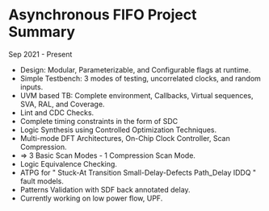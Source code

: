 # Asynchronous FIFO Project Summary
Sep 2021 - Present

- Design: Modular, Parameterizable, and Configurable flags at runtime.
- Simple Testbench: 3 modes of testing, uncorrelated clocks, and random inputs.
- UVM based TB: Complete environment, Callbacks, Virtual sequences, SVA, RAL, and Coverage.
- Lint and CDC Checks.
- Complete timing constraints in the form of SDC
- Logic Synthesis using Controlled Optimization Techniques.
- Multi-mode DFT Architectures, On-Chip Clock Controller, Scan Compression.
-    => 3 Basic Scan Modes - 1 Compression Scan Mode.
- Logic Equivalence Checking.
- ATPG for " Stuck-At Transition Small-Delay-Defects Path_Delay IDDQ " fault models.
- Patterns Validation with SDF back annotated delay.
- Currently working on low power flow, UPF.
